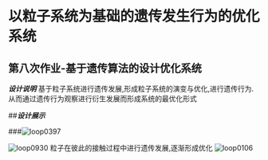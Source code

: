 以粒子系统为基础的遗传发生行为的优化系统
========================================

第八次作业-基于遗传算法的设计优化系统
--------------------------

***设计说明***
基于粒子系统进行遗传发展,形成粒子系统的演变与优化,进行遗传行为.从而通过遗传行为观察进行衍生发展而形成系统的最优化形式


##***设计展示***

###![loop0397](https://user-images.githubusercontent.com/85673360/141048507-459dfdb6-a8e6-4f50-b7f3-9e308ffcf8b8.gif)

![loop0930](https://user-images.githubusercontent.com/85673360/141048510-d6e7376e-8058-4cbf-b791-8f7cd1bb5a87.gif)
粒子在彼此的接触过程中进行遗传发展,逐渐形成优化
![loop0106](https://user-images.githubusercontent.com/85673360/141048514-8e47faa9-ddc1-4dea-b3f4-a36121421174.gif)
